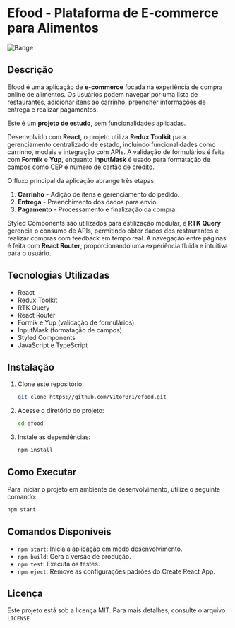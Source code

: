 # Efood - Plataforma de E-commerce para Alimentos

![Badge](https://img.shields.io/badge/version-0.1.0-blue.svg)

## Descrição
Efood é uma aplicação de **e-commerce** focada na experiência de compra online de alimentos. Os usuários podem navegar por uma lista de restaurantes, adicionar itens ao carrinho, preencher informações de entrega e realizar pagamentos.

Este é um **projeto de estudo**, sem funcionalidades aplicadas.

Desenvolvido com **React**, o projeto utiliza **Redux Toolkit** para gerenciamento centralizado de estado, incluindo funcionalidades como carrinho, modais e integração com APIs. A validação de formulários é feita com **Formik** e **Yup**, enquanto **InputMask** é usado para formatação de campos como CEP e número de cartão de crédito.

O fluxo principal da aplicação abrange três etapas:
1. **Carrinho** - Adição de itens e gerenciamento do pedido.
2. **Entrega** - Preenchimento dos dados para envio.
3. **Pagamento** - Processamento e finalização da compra.

Styled Components são utilizados para estilização modular, e **RTK Query** gerencia o consumo de APIs, permitindo obter dados dos restaurantes e realizar compras com feedback em tempo real. A navegação entre páginas é feita com **React Router**, proporcionando uma experiência fluida e intuitiva para o usuário.

## Tecnologias Utilizadas
- React
- Redux Toolkit
- RTK Query
- React Router
- Formik e Yup (validação de formulários)
- InputMask (formatação de campos)
- Styled Components
- JavaScript e TypeScript

## Instalação

1. Clone este repositório:
   ```sh
   git clone https://github.com/VitorBri/efood.git
   ```
2. Acesse o diretório do projeto:
   ```sh
   cd efood
   ```
3. Instale as dependências:
   ```sh
   npm install
   ```

## Como Executar

Para iniciar o projeto em ambiente de desenvolvimento, utilize o seguinte comando:
```sh
npm start
```

## Comandos Disponíveis

- `npm start`: Inicia a aplicação em modo desenvolvimento.
- `npm build`: Gera a versão de produção.
- `npm test`: Executa os testes.
- `npm eject`: Remove as configurações padrões do Create React App.

## Licença
Este projeto está sob a licença MIT. Para mais detalhes, consulte o arquivo `LICENSE`.



